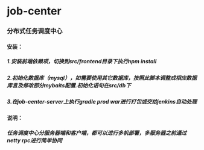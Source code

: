 # job-center
### 分布式任务调度中心

#### 安装：
##### 1.安装前端依赖项，切换到src/frontend目录下执行npm install
##### 2.初始化数据库（mysql），如需要使用其它数据库，按照此脚本调整成相应数据库言及修改部分mybaits配置.初始化语句在src/db下
##### 3.在job-center-server上执行gradle prod war进行打包或交给jenkins自动处理


#### 说明：
##### 任务调度中心分服务器端和客户端，都可以进行多机部署，多服务器之前通过netty rpc进行简单协同
